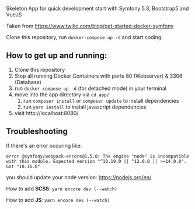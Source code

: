 Skeleton App for quick development start with Symfony 5.3, Bootstrap5 and VueJS

Taken from https://www.twilio.com/blog/get-started-docker-symfony

Clone this repository, run `docker-compose up -d` and start coding.

## How to get up and running:

1. Clone this repository
2. Stop all running Docker Containers with ports 80 (Webserver) & 3306 (Database)
3. run `docker-compose up -d` (for detached mode) in your terminal
4. move into the app directory via `cd app/`
   1. run `composer install` or `composer update` to install dependencies
   2. run `yarn install` to install javascript dependencies
5. visit http://localhost:8080/

## Troubleshooting
If there's an error occuring like:

`error @symfony/webpack-encore@1.5.0: The engine "node" is incompatible with this module. Expected version "^10.19.0 || ^12.0.0 || >=14.0.0". Got "10.16.0"`

you should update your node version: https://nodejs.org/en/

How to add **SCSS**:
`yarn encore dev (--watch)`

How to add **JS**:
`yarn encore dev (--watch)`
